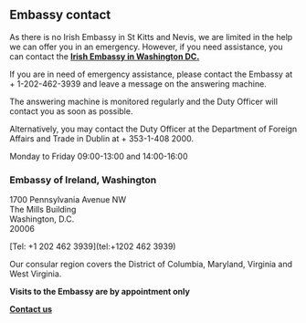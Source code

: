 ## Embassy contact

As there is no Irish Embassy in St Kitts and Nevis, we are limited in the help we can offer you in an emergency. However, if you need assistance, you can contact the [**Irish Embassy in Washington DC.**](https://www.ireland.ie/en/usa/washington/)

If you are in need of emergency assistance, please contact the Embassy at + 1-202-462-3939 and leave a message on the answering machine.

The answering machine is monitored regularly and the Duty Officer will contact you as soon as possible.

Alternatively, you may contact the Duty Officer at the Department of Foreign Affairs and Trade in Dublin at + 353-1-408 2000.

Monday to Friday 09:00-13:00 and 14:00-16:00

### Embassy of Ireland, Washington

1700 Pennsylvania Avenue NW   
The Mills Building   
Washington, D.C.   
20006

[Tel: +1 202 462 3939](tel:+1202 462 3939)

Our consular region covers the District of Columbia, Maryland, Virginia and West Virginia.

**Visits to the Embassy are by appointment only**

[**Contact us**](/en/usa/washington/contact/)